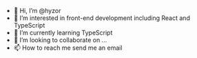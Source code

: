 - 👋 Hi, I’m @hyzor
- 👀 I’m interested in front-end development including React and TypeScript
- 🌱 I’m currently learning TypeScript
- 💞️ I’m looking to collaborate on ...
- 📫 How to reach me send me an email

<!---
hyzor/hyzor is a ✨ special ✨ repository because its `README.md` (this file) appears on your GitHub profile.
You can click the Preview link to take a look at your changes.
--->
